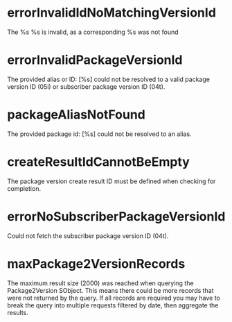 # errorInvalidIdNoMatchingVersionId

The %s %s is invalid, as a corresponding %s was not found

# errorInvalidPackageVersionId

The provided alias or ID: [%s] could not be resolved to a valid package version ID (05i) or subscriber package version ID (04t).

# packageAliasNotFound

The provided package id: [%s] could not be resolved to an alias.

# createResultIdCannotBeEmpty

The package version create result ID must be defined when checking for completion.

# errorNoSubscriberPackageVersionId

Could not fetch the subscriber package version ID (04t).

# maxPackage2VersionRecords

The maximum result size (2000) was reached when querying the Package2Version SObject. This means there could be more records that were not returned by the query. If all records are required you may have to break the query into multiple requests filtered by date, then aggregate the results.
